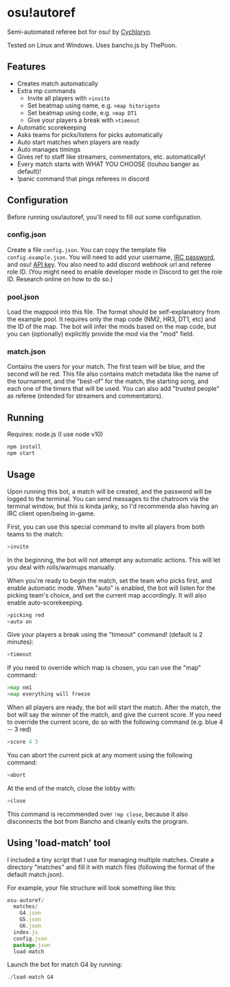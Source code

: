 # osu!autoref

Semi-automated referee bot for osu! by [Cychloryn](https://osu.ppy.sh/users/6921736).

Tested on Linux and Windows.
Uses bancho.js by ThePoon.

## Features
- Creates match automatically
- Extra mp commands
  - Invite all players with `>invite`
  - Set beatmap using name, e.g. `>map hitorigoto`
  - Set beatmap using code, e.g. `>map DT1`
  - Give your players a break with `>timeout`
- Automatic scorekeeping
- Asks teams for picks/listens for picks automatically
- Auto start matches when players are ready
- Auto manages timings
- Gives ref to staff like streamers, commentators, etc. automatically!
- Every match starts with WHAT YOU CHOOSE (touhou banger as default)!
- !panic command that pings referees in discord
 
## Configuration
Before running osu!autoref, you'll need to fill out some configuration.

### config.json
Create a file `config.json`. You can copy the template file `config.example.json`. You will need to add your username, [IRC password](https://osu.ppy.sh/p/irc), and osu! [API key](https://osu.ppy.sh/p/api). You also need to add discord webhook url and referee role ID. (You might need to enable developer mode in Discord to get the role ID. Research online on how to do so.)

### pool.json
Load the mappool into this file. The format should be self-explanatory from the example pool. It requires only the map code (NM2, HR3, DT1, etc) and the ID of the map. The bot will infer the mods based on the map code, but you can (optionally) explicitly provide the mod via the "mod" field.

### match.json
Contains the users for your match. The first team will be blue, and the second will be red. This file also contains match metadata like the name of the tournament, and the "best-of" for the match, the starting song, and each one of the timers that will be used. You can also add "trusted people" as referee (intended for streamers and commentators).

## Running
Requires: node.js (I use node v10)
```ruby
npm install
npm start
```

## Usage
Upon running this bot, a match will be created, and the password will be logged to the terminal. You can send messages to the chatroom via the terminal window, but this is kinda janky, so I'd recommenda also having an IRC client open/being in-game.

First, you can use this special command to invite all players from both teams to the match:
```py
>invite
```

In the beginning, the bot will not attempt any automatic actions. This will let you deal with rolls/warmups manually.

When you're ready to begin the match, set the team who picks first, and enable automatic mode. When "auto" is enabled, the bot will listen for the picking team's choice, and set the current map accordingly. It will also enable auto-scorekeeping.
```py
>picking red
>auto on
```

Give your players a break using the "timeout" command! (default is 2 minutes):
```py
>timeout
```

If you need to override which map is chosen, you can use the "map" command:
```py
>map nm1
>map everything will freeze
```

When all players are ready, the bot will start the match. After the match, the bot will say the winner of the match, and give the current score. If you need to override the current score, do so with the following command (e.g. blue 4 -- 3 red)
```py
>score 4 3
```

You can abort the current pick at any moment using the following command:
```py
>abort
```

At the end of the match, close the lobby with:
```py
>close
```
This command is recommended over `!mp close`, because it also disconnects the bot from Bancho and cleanly exits the program.

## Using 'load-match' tool
I included a tiny script that I use for managing multiple matches. Create a directory "matches" and fill it with match files (following the format of the default match.json).

For example, your file structure will look something like this:
```js
osu-autoref/
  matches/
    G4.json
    G5.json
    G6.json 
  index.js
  config.json
  package.json
  load-match
```

Launch the bot for match G4 by running:
```js
./load-match G4
```
